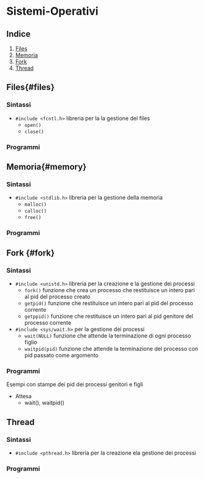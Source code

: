 # Sistemi-Operativi

## Indice
1. [Files](#files)
2. [Memoria](#memory)
3. [Fork](#fork)
4. [Thread](#thread)

## Files{#files}
### Sintassi  
- `#include <fcntl.h>` libreria per la la gestione dei files
    - `open()`
    - `close()`
### Programmi

## Memoria{#memory}
### Sintassi 
- `#include <stdlib.h>` libreria per la gestione della memoria
    - `malloc()`
    - `calloc()`
    - `free()`
### Programmi

## Fork {#fork}
### Sintassi 
- `#include <unistd.h>` libreria per la creazione e la gestione dei processi
    - `fork()` funzione che crea un processo che restituisce un intero pari al pid del processo creato
    - `getpid()` funzione che restituisce un intero pari al pid del processo corrente
    - `getppid()` funzione che restituisce un intero pari al pid genitore del processo corrente
- `#include <sys/wait.h>` per la gestione dei processi
    - `wait(NULL)` funzione che attende la terminazione di ogni processo figlio
    - `waitpid(pid)` funzione che attende la terminazione del processo con pid passato come argomento

### Programmi
Esempi con stampe dei pid dei processi genitori e figli
- Attesa
    - wait(), waitpid()


## Thread
### Sintassi 
- `#include <pthread.h>`  libreria per la creazione ela gestione dei processi
### Programmi